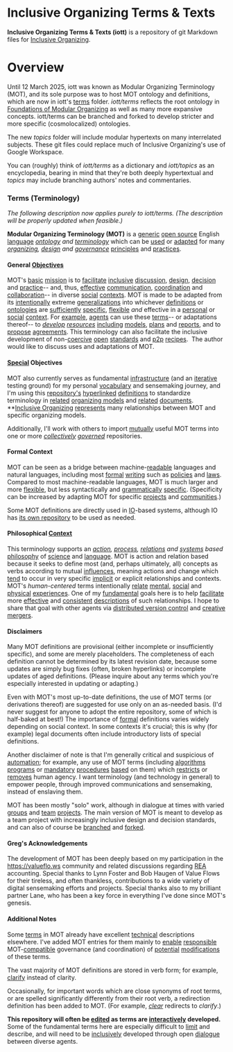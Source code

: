 # Inclusive Organizing Terms & Texts

**Inclusive Organizing Terms & Texts (iott)** is a repository of git Markdown files for [Inclusive Organizing](https://inclusiveorg.net).

# Overview

Until 12 March 2025, iott was known as Modular Organizing Terminology (MOT), and its sole purpose was to host MOT ontology and definitions, which are now in iott's [terms](https://github.com/inclusiveorg/iot/tree/master/terms) folder.  _iott/terms_ reflects the root ontology in [Foundations of Modular Organizing](https://docs.google.com/document/d/1130UcjWI5iEHl8wXuladfpLHYN1JeCXWI-Xy4bu8ZL0/edit?usp=sharing) as well as many more expansive concepts.  iott/terms can be branched and forked to develop stricter and more specific (cosmolocalized) ontologies.

The new _topics_ folder will include modular hypertexts on many interrelated subjects. These git files could replace much of Inclusive Organizing's use of Google Workspace.

You can (roughly) think of _iott/terms_ as a dictionary and _iott/topics_ as an encyclopedia, bearing in mind that they're both deeply hypertextual and _topics_ may include branching authors' notes and commentaries.

### Terms (Terminology)
_The following description now applies purely to iott/terms.  (The description will be properly updated when feasible.)_

**Modular Organizing Terminology (MOT)** is a [generic](https://github.com/gcassel/Modular-Organization-Terminology/blob/master/terms/generic.md) [open source](https://www.gnu.org/licenses/gpl-3.0.en.html) English [language](https://github.com/gcassel/Modular-Organizing-Terminology/blob/master/terms/language.md) *[ontology](https://github.com/gcassel/Modular-Organization-Terminology/blob/master/terms/ontology.md) and [terminology](https://github.com/gcassel/Modular-Organization-Terminology/blob/master/terms/terminology.md)* which can be [used](https://github.com/gcassel/Modular-Organization-Terminology/blob/master/terms/use.md) or [adapted](https://github.com/gcassel/Modular-Organization-Terminology/blob/master/terms/adapt.md) for many *[organizing](https://github.com/gcassel/Modular-Organization-Terminology/blob/master/terms/organize.md), [design](https://github.com/gcassel/Modular-Organization-Terminology/blob/master/terms/design.md) and [governance](https://github.com/gcassel/Modular-Organization-Terminology/blob/master/terms/govern.md)* [principles](https://github.com/gcassel/Modular-Organization-Terminology/blob/master/terms/principle.md) and [practices](https://github.com/gcassel/Modular-Organization-Terminology/blob/master/terms/practice.md).

#### General [Objectives](https://github.com/gcassel/Modular-Organization-Terminology/blob/master/terms/goal.md)

MOT's [basic](https://github.com/gcassel/Modular-Organization-Terminology/blob/master/terms/base.md) [mission](https://github.com/gcassel/Modular-Organization-Terminology/blob/master/terms/mission.md) is to [facilitate](https://github.com/gcassel/Modular-Organization-Terminology/blob/master/terms/facilitate.md) [inclusive](https://github.com/gcassel/Modular-Organization-Terminology/blob/master/terms/include.md) [discussion](https://github.com/gcassel/Modular-Organization-Terminology/blob/master/terms/discuss.md), [design](https://github.com/gcassel/Modular-Organization-Terminology/blob/master/terms/design.md), [decision](https://github.com/gcassel/Modular-Organization-Terminology/blob/master/terms/decide.md) and [practice](https://github.com/gcassel/Modular-Organization-Terminology/blob/master/terms/practice.md)-- and, thus, [effective](https://github.com/gcassel/Modular-Organization-Terminology/blob/master/terms/effective.md) [communication](https://github.com/gcassel/Modular-Organization-Terminology/blob/master/terms/communicate.md), [coordination](https://github.com/gcassel/Modular-Organization-Terminology/blob/master/terms/coordinate.md) and [collaboration](https://github.com/gcassel/Modular-Organization-Terminology/blob/master/terms/collaborate.md)-- in diverse [social](https://github.com/gcassel/Modular-Organization-Terminology/blob/master/terms/social.md) [contexts](https://github.com/gcassel/Modular-Organization-Terminology/blob/master/terms/context.md).  MOT is made to be adapted from its [intentionally](https://github.com/gcassel/Modular-Organization-Terminology/blob/master/terms/intend.md) extreme [generalizations](https://github.com/gcassel/Modular-Organization-Terminology/blob/master/terms/generic.md) into whichever [definitions](https://github.com/gcassel/Modular-Organization-Terminology/blob/master/terms/define.md) or [ontologies](https://github.com/gcassel/Modular-Organization-Terminology/blob/master/terms/ontology.md) are [sufficiently](https://github.com/gcassel/Modular-Organization-Terminology/blob/master/terms/suffice.md) [specific](https://github.com/gcassel/Modular-Organization-Terminology/blob/master/terms/specific.md), [flexible](https://github.com/gcassel/Modular-Organization-Terminology/blob/master/terms/flexible.md) *and* effective in a [personal](https://github.com/gcassel/Modular-Organization-Terminology/blob/master/terms/personal.md) or [social](https://github.com/gcassel/Modular-Organization-Terminology/blob/master/terms/social.md) [context](https://github.com/gcassel/Modular-Organization-Terminology/blob/master/terms/context.md).  For [example](https://github.com/gcassel/Modular-Organization-Terminology/blob/master/terms/example.md), [agents](https://github.com/gcassel/Modular-Organization-Terminology/blob/master/terms/agent.md) can use these [terms](https://github.com/gcassel/Modular-Organization-Terminology/blob/master/terms/term.md)-- or adaptations thereof-- to *[develop](https://github.com/gcassel/Modular-Organization-Terminology/blob/master/terms/develop.md) [resources](https://github.com/gcassel/Modular-Organization-Terminology/blob/master/terms/resource.md)* [including](https://github.com/gcassel/Modular-Organization-Terminology/blob/master/terms/include.md) [models](https://github.com/gcassel/Modular-Organization-Terminology/blob/master/terms/model.md), [plans](https://github.com/gcassel/Modular-Organization-Terminology/blob/master/terms/plan.md) and [reports](https://github.com/gcassel/Modular-Organization-Terminology/blob/master/terms/report.md), and to [propose](https://github.com/gcassel/Modular-Organization-Terminology/blob/master/terms/propose.md) [agreements](https://github.com/gcassel/Modular-Organization-Terminology/blob/master/terms/agree.md).  This terminology can also facilitate the inclusive development of non-[coercive](https://github.com/gcassel/Modular-Organization-Terminology/blob/master/terms/coerce.md) [open](https://github.com/gcassel/Modular-Organization-Terminology/blob/master/terms/open-license.md) [standards](https://github.com/gcassel/Modular-Organization-Terminology/blob/master/terms/standard.md) and [p2p](https://github.com/gcassel/Modular-Organization-Terminology/blob/master/terms/p2p.md) [recipes](https://github.com/gcassel/Modular-Organization-Terminology/blob/master/terms/recipe.md).  The author would like to discuss uses and adaptations of MOT.

#### [Special](https://github.com/gcassel/Modular-Organization-Terminology/blob/master/terms/specific.md) Objectives

MOT also currently serves as fundamental [infrastructure](https://github.com/gcassel/Modular-Organization-Terminology/blob/master/terms/infrastructure.md) (and an [iterative](https://github.com/gcassel/Modular-Organization-Terminology/blob/master/terms/iterate.md) testing ground) for my personal [vocabulary](https://github.com/gcassel/Modular-Organization-Terminology/blob/master/terms/vocabulary.md) and sensemaking journey, and I'm using this [repository's](https://github.com/gcassel/Modular-Organization-Terminology/blob/master/terms/repository.md) [hyperlinked](https://github.com/gcassel/Modular-Organization-Terminology/blob/master/terms/hyperlink.md) [definitions](https://github.com/gcassel/Modular-Organization-Terminology/blob/master/terms/define.md) to standardize terminology in [related](https://github.com/gcassel/Modular-Organization-Terminology/blob/master/terms/relate.md) [organizing models](https://github.com/gcassel/Models) and [related](https://github.com/gcassel/Modular-Organization-Terminology/blob/master/terms/relate.md) [documents](https://github.com/gcassel/Modular-Organization-Terminology/blob/master/terms/document.md).  **[Inclusive Organizing](https://inclusiveorg.net) [represents](https://github.com/gcassel/Modular-Organization-Terminology/blob/master/terms/represent.md) many relationships between MOT and specific organizing models.

Additionally, I'll work with others to import [mutually](https://github.com/gcassel/Modular-Organization-Terminology/blob/master/terms/mutual.md) useful MOT terms into one or more *[collectively](https://github.com/gcassel/Modular-Organization-Terminology/blob/master/terms/collective.md) [governed](https://github.com/gcassel/Modular-Organization-Terminology/blob/master/terms/govern.md)* repositories.

#### Formal Context

MOT can be seen as a bridge between machine-[readable](https://github.com/gcassel/Modular-Organization-Terminology/blob/master/terms/read.md) languages and natural languages, including most [formal](https://github.com/gcassel/Modular-Organization-Terminology/blob/master/terms/form.md) [writing](https://github.com/gcassel/Modular-Organization-Terminology/blob/master/terms/write.md) such as [policies](https://github.com/gcassel/Modular-Organization-Terminology/blob/master/terms/policy.md) and [laws](https://github.com/gcassel/Modular-Organization-Terminology/blob/master/terms/law.md).  Compared to most machine-readable languages, MOT is much larger and more [flexible](https://github.com/gcassel/Modular-Organization-Terminology/blob/master/terms/flexible.md), but less syntactically and [grammatically](https://github.com/gcassel/Modular-Organization-Terminology/blob/master/terms/grammar.md) [specific](https://github.com/gcassel/Modular-Organization-Terminology/blob/master/terms/specification.md).  (Specificity can be increased by adapting MOT for specific [projects](https://github.com/gcassel/Modular-Organization-Terminology/blob/master/terms/project.md) and [communities](https://github.com/gcassel/Modular-Organization-Terminology/blob/master/terms/community.md).)

Some MOT definitions are directly used in [IO](https://inclusiveorg.net)-based systems, although IO has [its own repository](https://github.com/gcassel/IO) to be used as needed.

#### Philosophical [Context](https://github.com/gcassel/Modular-Organization-Terminology/blob/master/terms/context.md)

This terminology supports an *[action](https://github.com/gcassel/Modular-Organization-Terminology/blob/master/terms/act.md), [process](https://github.com/gcassel/Modular-Organization-Terminology/blob/master/terms/process.md), [relations](https://github.com/gcassel/Modular-Organization-Terminology/blob/master/terms/relate.md) and [systems](https://github.com/gcassel/Modular-Organization-Terminology/blob/master/terms/system.md) based* [philosophy](https://github.com/gcassel/Modular-Organizing-Terminology/blob/master/terms/philosophize.md) of [science](https://github.com/gcassel/Modular-Organizing-Terminology/blob/master/terms/science.md) and [language](https://github.com/gcassel/Modular-Organization-Terminology/blob/master/terms/language.md).  MOT is action and relation based because it seeks to define most (and, perhaps ultimately, all) concepts as verbs according to mutual [influences](https://github.com/gcassel/Modular-Organization-Terminology/blob/master/terms/influence.md), meaning actions and change which [tend](https://github.com/gcassel/Modular-Organization-Terminology/blob/master/terms/tend.md) to occur in very specific [implicit](https://github.com/gcassel/Modular-Organization-Terminology/blob/master/terms/imply.md) or explicit relationships and contexts.  MOT's *human-centered* terms intentionally [relate](https://github.com/gcassel/Modular-Organization-Terminology/blob/master/terms/relate.md) [mental](https://github.com/gcassel/Modular-Organization-Terminology/blob/master/terms/mental.md), [social](https://github.com/gcassel/Modular-Organization-Terminology/blob/master/terms/social.md) and [physical](https://github.com/gcassel/Modular-Organization-Terminology/blob/master/terms/physical.md) [experiences](https://github.com/gcassel/Modular-Organization-Terminology/blob/master/terms/experience.md).  One of my [fundamental](https://github.com/gcassel/Modular-Organization-Terminology/blob/master/terms/base.md) goals here is to help [facilitate](https://github.com/gcassel/Modular-Organization-Terminology/blob/master/terms/facilitate.md) more [effective](https://github.com/gcassel/Modular-Organization-Terminology/blob/master/terms/effective.md) and [consistent](https://github.com/gcassel/Modular-Organization-Terminology/blob/master/terms/consistent.md) [descriptions](https://github.com/gcassel/Modular-Organization-Terminology/blob/master/terms/describe.md) of such relationships.  I hope to share that goal with other agents via [distributed version control](https://github.com/gcassel/Modular-Organization-Terminology/blob/master/terms/distributed-version-control.md) and 
[creative](https://github.com/gcassel/Modular-Organization-Terminology/blob/master/terms/creation.md) [mergers](https://github.com/gcassel/Modular-Organization-Terminology/blob/master/terms/merge.md).

#### Disclaimers

Many MOT definitions are provisional (either incomplete or insufficiently specific), and some are merely placeholders. The completeness of each definition cannot be determined by its latest revision date, because some updates are simply bug fixes (often, broken hyperlinks) or incomplete updates of aged definitions.  (Please inquire about any terms which you're especially interested in updating or adapting.)

Even with MOT's most up-to-date definitions, the use of MOT terms (or derivations thereof) are suggested for use only on an as-needed basis.  (I'd never suggest for anyone to adopt the entire repository, some of which is half-baked at best!)  The importance of [formal](https://github.com/gcassel/Modular-Organization-Terminology/blob/master/terms/form.md) definitions varies widely depending on social context.  In some contexts it's crucial; this is why (for example) legal documents often include introductory lists of special definitions.  

Another disclaimer of note is that I'm generally critical and suspicious of [automation](https://github.com/gcassel/Modular-Organization-Terminology/blob/master/terms/automate.md); for example, any use of MOT terms (including [algorithms](https://github.com/gcassel/Modular-Organization-Terminology/blob/master/terms/algorithm.md) [programs](https://github.com/gcassel/Modular-Organization-Terminology/blob/master/terms/program.md) or [mandatory](https://github.com/gcassel/Modular-Organization-Terminology/blob/master/terms/mandate.md) [procedures](https://github.com/gcassel/Modular-Organization-Terminology/blob/master/terms/procedure.md) [based](https://github.com/gcassel/Modular-Organization-Terminology/blob/master/terms/base.md) on them) which [restricts](https://github.com/gcassel/Modular-Organization-Terminology/blob/master/terms/restrict.md) or [removes](https://github.com/gcassel/Modular-Organization-Terminology/blob/master/terms/remove.md) human agency.  I want terminology (and technology in general) to empower people, through improved communications and sensemaking, instead of enslaving them.

MOT has been mostly "solo" work, although in dialogue at times with varied [groups](https://github.com/gcassel/Modular-Organization-Terminology/blob/master/terms/group.md) and [team](https://github.com/inclusiveorg/iott/blob/master/terms/team.md) [projects](https://github.com/gcassel/Modular-Organization-Terminology/blob/master/terms/project.md).  The main version of MOT is meant to develop as a team project with increasingly inclusive design and decision standards, and can also of course be [branched](https://github.com/inclusiveorg/iott/blob/master/terms/branch.md) and [forked](https://github.com/inclusiveorg/iott/blob/master/terms/fork.md).

#### Greg's Acknowledgements

The development of MOT has been deeply based on my participation in the https://valueflo.ws community and related discussions regarding [REA](https://en.wikipedia.org/wiki/Resources,_Events,_Agents) accounting.  Special thanks to Lynn Foster and Bob Haugen of Value Flows for their tireless, and often thankless, contributions to a wide variety of digital sensemaking efforts and projects.  Special thanks also to my brilliant partner Lane, who has been a key force in everything I've done since MOT's genesis.

#### Additional Notes

Some [terms](https://github.com/gcassel/Modular-Organization-Terminology/blob/master/terms/term.md) in MOT already have excellent [technical](https://github.com/gcassel/Modular-Organization-Terminology/blob/master/terms/technical.md) descriptions elsewhere.  I've added MOT entries for them mainly to [enable](https://github.com/gcassel/Modular-Organization-Terminology/blob/master/terms/enable.md) [responsible](https://github.com/gcassel/Modular-Organization-Terminology/blob/master/terms/responsibility.md) MOT-[compatible](https://github.com/gcassel/Modular-Organization-Terminology/blob/master/terms/compatible.md) governance (and coordination) of [potential](https://github.com/gcassel/Modular-Organization-Terminology/blob/master/terms/potential.md) [modifications](https://github.com/gcassel/Modular-Organization-Terminology/blob/master/terms/modify.md) of these terms.

The vast majority of MOT definitions are stored in verb form; for example, [clarify](https://github.com/gcassel/Modular-Organization-Terminology/blob/master/terms/clarify.md) instead of clarity.  

Occasionally, for important words which are close synonyms of root terms, or are spelled significantly differently from their root verb, a redirection definition has been added to MOT.  (For example, *[clear](https://github.com/gcassel/Modular-Organization-Terminology/blob/master/terms/clear.md)* redirects to *clarify*.)

**This repository will often be [edited](https://github.com/gcassel/Modular-Organization-Terminology/blob/master/terms/edit.md) as terms are [interactively](https://github.com/gcassel/Modular-Organization-Terminology/blob/master/terms/interaction.md) developed.**  Some of the fundamental terms here are especially difficult to [limit](https://github.com/gcassel/Modular-Organization-Terminology/blob/master/terms/limit.md) and describe, and will need to be [inclusively](https://github.com/gcassel/Modular-Organization-Terminology/blob/master/terms/include.md) developed through open [dialogue](https://github.com/gcassel/Modular-Organization-Terminology/blob/master/terms/dialogue.md) between diverse agents.
